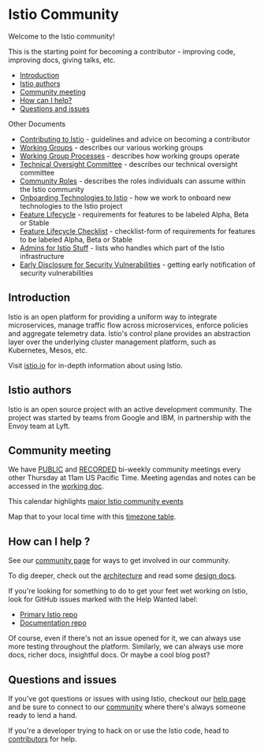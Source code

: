# Istio Community

Welcome to the Istio community!

This is the starting point for becoming a contributor - improving code, improving docs, giving talks, etc.

- [Introduction](#introduction)
- [Istio authors](#istio-authors)
- [Community meeting](#community-meeting)
- [How can I help?](#how-can-i-help-)
- [Questions and issues](#questions-and-issues)

Other Documents

- [Contributing to Istio](CONTRIBUTING.md) - guidelines and advice on becoming a contributor
- [Working Groups](WORKING-GROUPS.md) - describes our various working groups
- [Working Group Processes](WORKING-GROUP-PROCESSES.md) - describes how working groups operate
- [Technical Oversight Committee](TECH-OVERSIGHT-COMMITTEE.md) - describes our technical oversight committee
- [Community Roles](ROLES.md) - describes the roles individuals can assume within the Istio community
- [Onboarding Technologies to Istio](ONBOARDING-TECH-TO-ISTIO.md) - how we work to onboard new technologies to the Istio project
- [Feature Lifecycle](FEATURE-LIFECYCLE.md) - requirements for features to be labeled Alpha, Beta or Stable
- [Feature Lifecycle Checklist](FEATURE-LIFECYCLE-CHECKLIST.md) - checklist-form of requirements for features to be labeled Alpha, Beta or Stable
- [Admins for Istio Stuff](ADMINS-FOR-ISTIO.md) - lists who handles which part of the Istio infrastructure
- [Early Disclosure for Security Vulnerabilities](EARLY-DISCLOSURE.md) - getting early notification of security vulnerabilities 

## Introduction

Istio is an open platform for providing a uniform way to integrate
microservices, manage traffic flow across microservices, enforce policies
and aggregate telemetry data. Istio's control plane provides an abstraction
layer over the underlying cluster management platform, such as Kubernetes,
Mesos, etc.

Visit [istio.io](https://istio.io) for in-depth information about using Istio.

## Istio authors

Istio is an open source project with an active development community. The project was started
by teams from Google and IBM, in partnership with the Envoy team at Lyft.

## Community meeting

We have [PUBLIC](https://zoom.us/j/986657835) and [RECORDED](https://www.youtube.com/channel/UC-zVlo1F3mUbExQ96fABWcQ) bi-weekly community meetings every other Thursday at 11am US Pacific Time. Meeting agendas and notes can be accessed in the [working doc](http://bit.ly/istiocommunitymeet).

This calendar highlights [major Istio community events](https://calendar.google.com/calendar/embed?src=i10ogf58krfbrsjai5qi16g4do%40group.calendar.google.com&ctz=America%2FLos_Angeles)

Map that to your local time with this [timezone table](https://www.google.com/search?q=1100+am+in+pst&hl=en).

## How can I help ?

See our [community page](https://istio.io/about/community/) for ways to get involved
in our community.

To dig deeper, check out the [architecture](https://istio.io/docs/concepts/what-is-istio/#architecture)
and read some [design docs](./CONTRIBUTING.md#design-documents).

If you're looking for something to do to get your feet wet working on Istio, look for GitHub issues
marked with the Help Wanted label:

- [Primary Istio repo](https://github.com/istio/istio/issues?q=is%3Aopen+is%3Aissue+label%3A%22community%2Fhelp+wanted%22)
- [Documentation repo](https://github.com/istio/istio.io/issues?q=is%3Aopen+is%3Aissue+label%3A%22help+wanted%22)

Of course, even if there's not an issue opened for it, we can always use more
testing throughout the platform. Similarly, we can always use more docs, richer docs,
insightful docs. Or maybe a cool blog post?

## Questions and issues

If you've got questions or issues with using Istio, checkout our [help page](https://istio.io/help)
and be sure to connect to our [community](https://istio.io/about/community) where there's always
someone ready to lend a hand.

If you're a developer trying to hack on or use the Istio code, head to
[contributors](https://discuss.istio.io/c/contributors) for help.
